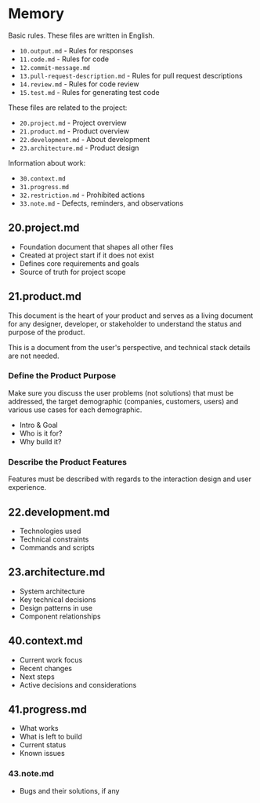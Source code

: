 # Memory

Basic rules. These files are written in English.

- `10.output.md` - Rules for responses
- `11.code.md` - Rules for code
- `12.commit-message.md`
- `13.pull-request-description.md` - Rules for pull request descriptions
- `14.review.md` - Rules for code review
- `15.test.md` - Rules for generating test code

These files are related to the project:

- `20.project.md` - Project overview
- `21.product.md` - Product overview
- `22.development.md` - About development
- `23.architecture.md` - Product design

Information about work:

- `30.context.md`
- `31.progress.md`
- `32.restriction.md` - Prohibited actions
- `33.note.md` - Defects, reminders, and observations

## 20.project.md

- Foundation document that shapes all other files
- Created at project start if it does not exist
- Defines core requirements and goals
- Source of truth for project scope

## 21.product.md

This document is the heart of your product and serves as a living document for any designer, developer, or stakeholder to understand the status and purpose of the product.

This is a document from the user's perspective, and technical stack details are not needed.

### Define the Product Purpose

Make sure you discuss the user problems (not solutions) that must be addressed, the target demographic (companies, customers, users) and various use cases for each demographic.

- Intro & Goal
- Who is it for?
- Why build it?

### Describe the Product Features

Features must be described with regards to the interaction design and user experience.

## 22.development.md

- Technologies used
- Technical constraints
- Commands and scripts

## 23.architecture.md

- System architecture
- Key technical decisions
- Design patterns in use
- Component relationships

## 40.context.md

- Current work focus
- Recent changes
- Next steps
- Active decisions and considerations

## 41.progress.md

- What works
- What is left to build
- Current status
- Known issues

### 43.note.md

- Bugs and their solutions, if any
